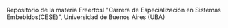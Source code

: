 Repositorio de la materia FreertosI
"Carrera de Especialización en Sistemas Embebidos(CESE)", Universidad de Buenos Aires (UBA)




